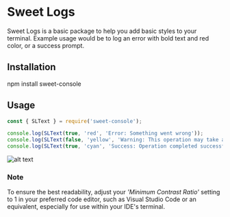 # Sweet Logs
Sweet Logs is a basic package to help you add basic styles to your terminal. 
Example usage would be to log an error with bold text and red color, or a success prompt. 

## Installation
npm install sweet-console

## Usage
```javascript
const { SLText } = require('sweet-console');

console.log(SLText(true, 'red', 'Error: Something went wrong'));
console.log(SLText(false, 'yellow', 'Warning: This operation may take a while', 'black'));
console.log(SLText(true, 'cyan', 'Success: Operation completed successfully', 'white'));
```

![alt text](https://raw.githubusercontent.com/sindre-gangeskar/sweet-console/master/example.jpg)

### Note
To ensure the best readability, adjust your *'Minimum Contrast Ratio'* setting to 1 in your preferred code editor, such as Visual Studio Code or an equivalent, especially for use within your IDE's terminal.
